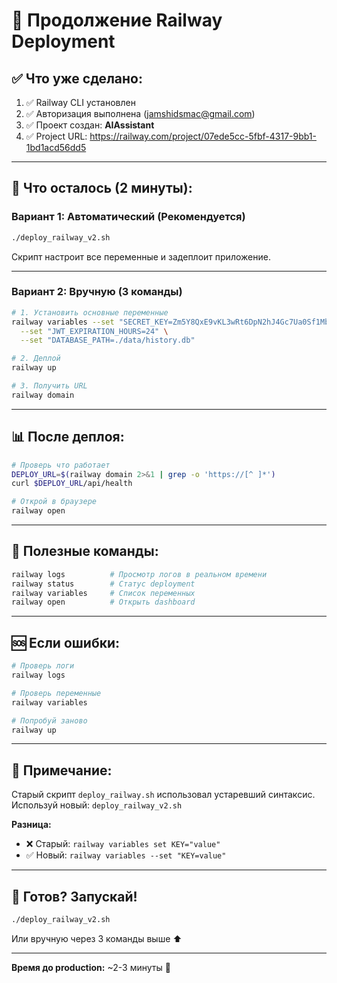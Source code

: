 # 🚀 Продолжение Railway Deployment

## ✅ Что уже сделано:

1. ✅ Railway CLI установлен
2. ✅ Авторизация выполнена (jamshidsmac@gmail.com)
3. ✅ Проект создан: **AIAssistant**
4. ✅ Project URL: https://railway.com/project/07ede5cc-5fbf-4317-9bb1-1bd1acd56dd5

---

## 🎯 Что осталось (2 минуты):

### Вариант 1: Автоматический (Рекомендуется)

```bash
./deploy_railway_v2.sh
```

Скрипт настроит все переменные и задеплоит приложение.

---

### Вариант 2: Вручную (3 команды)

```bash
# 1. Установить основные переменные
railway variables --set "SECRET_KEY=Zm5Y8QxE9vKL3wRt6DpN2hJ4Gc7Ua0Sf1Mb8Xe5Wq9Vr" \
  --set "JWT_EXPIRATION_HOURS=24" \
  --set "DATABASE_PATH=./data/history.db"

# 2. Деплой
railway up

# 3. Получить URL
railway domain
```

---

## 📊 После деплоя:

```bash
# Проверь что работает
DEPLOY_URL=$(railway domain 2>&1 | grep -o 'https://[^ ]*')
curl $DEPLOY_URL/api/health

# Открой в браузере
railway open
```

---

## 🔧 Полезные команды:

```bash
railway logs          # Просмотр логов в реальном времени
railway status        # Статус deployment
railway variables     # Список переменных
railway open          # Открыть dashboard
```

---

## 🆘 Если ошибки:

```bash
# Проверь логи
railway logs

# Проверь переменные
railway variables

# Попробуй заново
railway up
```

---

## 📝 Примечание:

Старый скрипт `deploy_railway.sh` использовал устаревший синтаксис.
Используй новый: `deploy_railway_v2.sh`

**Разница:**
- ❌ Старый: `railway variables set KEY="value"`
- ✅ Новый: `railway variables --set "KEY=value"`

---

## 🚀 Готов? Запускай!

```bash
./deploy_railway_v2.sh
```

Или вручную через 3 команды выше ⬆️

---

**Время до production:** ~2-3 минуты 🎉

